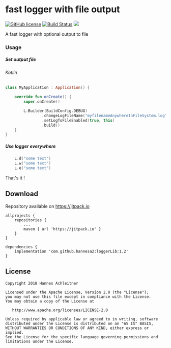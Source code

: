 # fast logger with file output

[![GitHub license](https://img.shields.io/badge/license-Apache%20Version%202.0-blue.svg)](https://github.com/sbrukhanda/fragmentviewpager/blob/master/LICENSE.txt)
[![Build Status](https://travis-ci.org/hannesa2/loggerLib.svg?branch=master)](https://travis-ci.org/hannesa2/loggerLib)
[![](https://jitpack.io/v/hannesa2/loggerLib.svg)](https://jitpack.io/#hannesa2/loggerLib)

A fast logger with optional output to file

### Usage

##### Set output file 

###### Kotlin
```Kotlin
class MyApplication : Application() {

    override fun onCreate() {
        super.onCreate()

        L.Builder(BuildConfig.DEBUG)
                .changeLogFileName("myfilenameAnywhereInFileSystem.log")
                .setLogToFileEnabled(true, this)
                .build()
    }
}
```

##### Use logger everywhere
```Kotlin
    L.d("some text")
    L.w("some text")
    L.e("some text")
 ```   

That's it !

## Download 
Repository available on https://jitpack.io

```Gradle
allprojects {
    repositories {
        ...
        maven { url 'https://jitpack.io' }
    }
}
```
```Gradle
dependencies {
    implementation 'com.github.hannesa2:loggerLib:1.2' 
}

```

## License 
```
Copyright 2018 Hannes Achleitner

Licensed under the Apache License, Version 2.0 (the "License");
you may not use this file except in compliance with the License.
You may obtain a copy of the License at

   http://www.apache.org/licenses/LICENSE-2.0

Unless required by applicable law or agreed to in writing, software
distributed under the License is distributed on an "AS IS" BASIS,
WITHOUT WARRANTIES OR CONDITIONS OF ANY KIND, either express or implied.
See the License for the specific language governing permissions and
limitations under the License.
```


